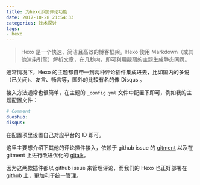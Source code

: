 ```yaml
---
title: 为hexo添加评论功能
date: 2017-10-28 21:54:33
categories: 技术探讨
tags:
- hexo
---
```

> Hexo 是一个快速、简洁且高效的博客框架。Hexo 使用 Markdown（或其他渲染引擎）解析文章，在几秒内，即可利用靓丽的主题生成静态网页。

通常情况下，Hexo 的主题都自带一到两种评论插件集成进去，比如国内的多说（已关闭）、友言、畅言等，国外的比较有名的像 Disqus 。

接入方法通常也很简单，在主题的 `_config.yml` 文件中配置下即可，例如我的主题配置文件：

```yml
# Comment
duoshuo:
disqus:
```

在配置项里设置自己对应平台的 ID 即可。

这里主要想介绍下其他的评论插件接入，依赖于 github issue 的 [gitment](https://github.com/imsun/gitment) 以及在 gitment 上进行改进优化的 [gitalk](https://github.com/gitalk/gitalk)。

因为这两款插件都以 github issue 来管理评论，而我们的 Hexo 也正好部署在 github 上，更加利于统一管理。
